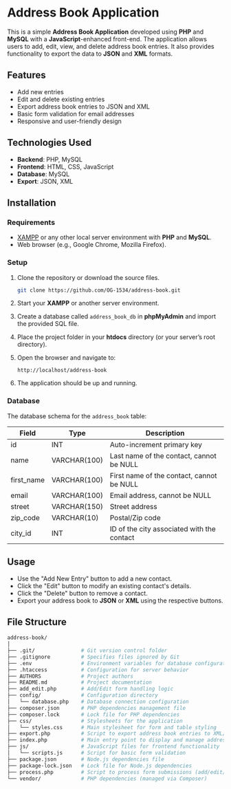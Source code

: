 # Address Book Application

This is a simple **Address Book Application** developed using **PHP** and **MySQL** with a **JavaScript**-enhanced front-end. The application allows users to add, edit, view, and delete address book entries. It also provides functionality to export the data to **JSON** and **XML** formats.

## Features

- Add new entries
- Edit and delete existing entries
- Export address book entries to JSON and XML
- Basic form validation for email addresses
- Responsive and user-friendly design

## Technologies Used

- **Backend**: PHP, MySQL
- **Frontend**: HTML, CSS, JavaScript
- **Database**: MySQL
- **Export**: JSON, XML

## Installation

### Requirements

- [XAMPP](https://www.apachefriends.org/index.html) or any other local server environment with **PHP** and **MySQL**.
- Web browser (e.g., Google Chrome, Mozilla Firefox).

### Setup

1. Clone the repository or download the source files.

    ```bash
    git clone https://github.com/OG-1534/address-book.git
    ```

2. Start your **XAMPP** or another server environment.

3. Create a database called `address_book_db` in **phpMyAdmin** and import the provided SQL file.

4. Place the project folder in your **htdocs** directory (or your server’s root directory).

5. Open the browser and navigate to:

    ```
    http://localhost/address-book
    ```

6. The application should be up and running.

### Database

The database schema for the `address_book` table:

| Field       | Type         | Description                            |
|-------------|--------------|----------------------------------------|
| id          | INT          | Auto-increment primary key              |
| name        | VARCHAR(100) | Last name of the contact, cannot be NULL |
| first_name  | VARCHAR(100) | First name of the contact, cannot be NULL |
| email       | VARCHAR(100) | Email address, cannot be NULL           |
| street      | VARCHAR(150) | Street address                         |
| zip_code    | VARCHAR(10)  | Postal/Zip code                        |
| city_id     | INT          | ID of the city associated with the contact |

## Usage

- Use the "Add New Entry" button to add a new contact.
- Click the "Edit" button to modify an existing contact's details.
- Click the "Delete" button to remove a contact.
- Export your address book to **JSON** or **XML** using the respective buttons.

## File Structure

```bash
address-book/
│
├── .git/               # Git version control folder
├── .gitignore          # Specifies files ignored by Git
├── .env                # Environment variables for database configuration
├── .htaccess           # Configuration for server behavior
├── AUTHORS             # Project authors
├── README.md           # Project documentation
├── add_edit.php        # Add/Edit form handling logic
├── config/             # Configuration directory
│   └── database.php    # Database connection configuration
├── composer.json       # PHP dependencies management file
├── composer.lock       # Lock file for PHP dependencies
├── css/                # Stylesheets for the application
│   └── styles.css      # Main stylesheet for form and table styling
├── export.php          # Script to export address book entries to XML/JSON
├── index.php           # Main entry point to display and manage address book
├── js/                 # JavaScript files for frontend functionality
│   └── scripts.js      # Script for basic form validation
├── package.json        # Node.js dependencies file
├── package-lock.json   # Lock file for Node.js dependencies
├── process.php         # Script to process form submissions (add/edit/delete entries)
└── vendor/             # PHP dependencies (managed via Composer)
